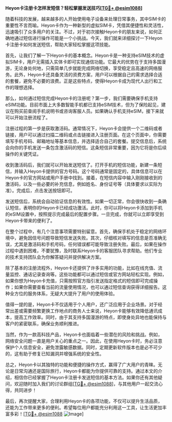 **Heyon卡注册卡怎样发短信？轻松掌握发送技巧[[TG💪+ @esim1088](https://t.me/s/esim1088)]**

随着科技的发展，越来越多的人开始使用电子设备来处理日常事务，其中SIM卡的重要性不言而喻。Heyon卡作为一种新型的虚拟SIM卡，凭借其便捷性和灵活性，迅速吸引了众多用户的关注。不过，对于初次接触Heyon卡的朋友来说，如何正确地通过短信进行操作可能是一个小挑战。今天，我们就来详细探讨一下Heyon卡注册卡如何发送短信，帮助大家轻松掌握这项技能。

首先，让我们了解一下Heyon卡的基本概念。Heyon卡是一种支持eSIM技术的虚拟SIM卡，用户无需插入实体卡即可实现通信功能。它最大的优势在于支持多国漫游，无论身处何地，只需简单几步就能完成网络切换，享受稳定且高速的网络服务。此外，Heyon卡还具备灵活的资费方案，用户可以根据自己的需求选择合适的套餐，避免不必要的浪费。正是这些特点，使得Heyon卡成为现代人出行和工作的理想选择。

那么，如何通过短信完成Heyon卡的注册呢？第一步，我们需要确保手机支持eSIM功能。目前市面上大多数智能手机都已支持eSIM技术，但为了保险起见，建议在购买前查阅手机说明书或咨询客服人员。如果确认手机支持eSIM，接下来就可以开始注册流程了。

注册过程的第一步是获取激活码。通常情况下，Heyon卡会提供一个二维码或者链接，用户可以通过扫描二维码或点击链接进入注册页面。在这个页面中，你需要填写手机号码、邮箱地址等基本信息，并选择适合自己的套餐。提交信息后，系统会向你的手机发送一条包含激活码的短信。这条短信非常重要，因为它将是你后续操作的关键凭证。

收到激活码后，我们就可以开始发送短信了。打开手机的短信功能，新建一条短信，并输入Heyon卡提供的官方号码。这个号码通常是固定的，具体信息可以在Heyon卡的官方网站或用户手册中找到。接着，在短信内容中输入刚刚接收到的激活码，以及一些必要的补充信息，例如姓名、身份证号等（具体要求以实际为准）。完成后，点击发送按钮即可。

发送短信后，系统会自动验证信息的有效性。如果一切正常，你会很快收到一条确认短信，表明你的Heyon卡已经成功激活。此时，你可以将Heyon卡添加到手机的eSIM设置中，按照提示完成最后的配置步骤。一旦完成，你就可以立即享受到Heyon卡带来的便利了。

在整个过程中，有几个注意事项需要特别留意。首先，确保手机处于稳定的网络环境中，避免因信号问题导致短信发送失败。其次，仔细核对填写的信息是否准确无误，尤其是激活码和手机号码，任何错误都可能导致注册失败。最后，如果在操作过程中遇到困难，不要犹豫，及时联系Heyon卡的客服团队寻求帮助。他们专业的技术支持团队会为你解答疑问并提供解决方案。

除了基本的注册流程外，Heyon卡还提供了许多实用的功能，比如在线充值、流量监控、通话记录查询等。这些功能都可以通过短信或官方网站轻松实现。例如，如果你想为Heyon卡充值，只需按照官方指引发送指定格式的短信即可完成操作；如果你需要查看当前的流量使用情况，也可以通过短信查询获得详细报告。这种全方位的服务体系，无疑大大提升了用户的使用体验。

值得一提的是，Heyon卡不仅适用于个人用户，还广泛应用于企业场景。对于经常出差或需要频繁更换工作地点的商务人士来说，Heyon卡能够有效降低通讯成本，提高工作效率。同时，由于其支持多国漫游的特点，即使身处异地也能保持与客户的紧密联系，确保业务顺利推进。

当然，作为一款高科技产品，Heyon卡也面临着一些潜在的风险和挑战。例如，网络安全问题一直是用户关心的重点之一。因此，在使用Heyon卡时，务必注意保护个人信息安全，避免泄露敏感数据。同时，定期更新软件版本也是必不可少的，这有助于修复已知漏洞并增强系统的安全性。

总之，Heyon卡以其独特的功能和便捷的操作方式，赢得了广大用户的青睐。无论是日常沟通还是国际旅行，Heyon卡都能为你提供可靠的支持。通过本文的介绍，相信你已经掌握了Heyon卡注册卡发送短信的基本方法。如果你还有其他疑问，欢迎随时加入我们的讨论群组[[TG💪+ @esim1088](https://t.me/s/esim1088)]，与其他用户一起交流心得，共同进步！

最后，再次提醒大家，合理利用Heyon卡的各项功能，不仅可以提升生活品质，还能为工作带来更多的便利。希望每位用户都能充分利用这一工具，让生活更加丰富多彩！[[TG💪+ @esim1088](https://t.me/s/esim1088) ![Image](https://i.postimg.cc/4NQfJmqS/Snipaste-2025-05-13-00-14-12.png)]